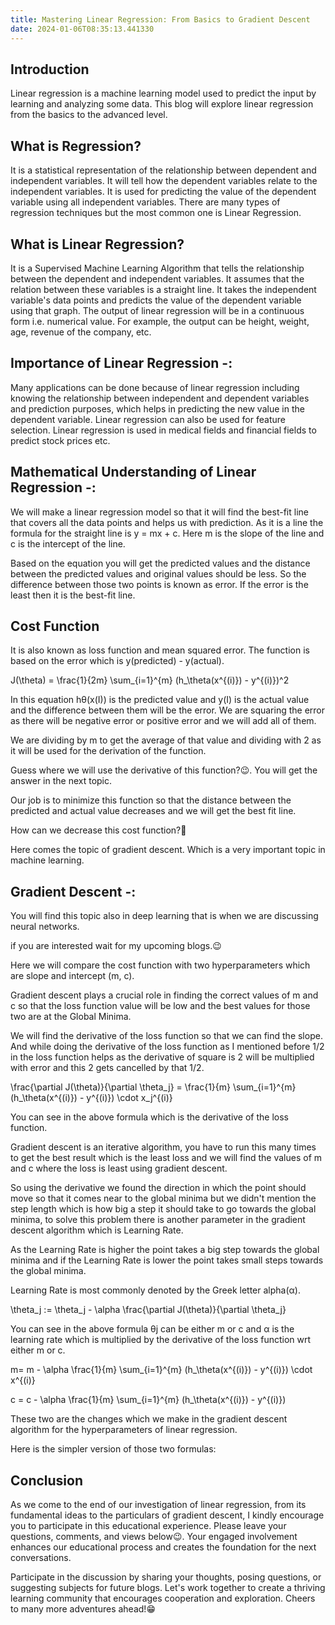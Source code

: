 ```yaml
---
title: Mastering Linear Regression: From Basics to Gradient Descent
date: 2024-01-06T08:35:13.441330
---
```


## Introduction

Linear regression is a machine learning model used to predict the input by learning and analyzing some data. This blog will explore linear regression from the basics to the advanced level.

## What is Regression?

It is a statistical representation of the relationship between dependent and independent variables. It will tell how the dependent variables relate to the independent variables. It is used for predicting the value of the dependent variable using all independent variables. There are many types of regression techniques but the most common one is Linear Regression.

## What is Linear Regression?

It is a Supervised Machine Learning Algorithm that tells the relationship between the dependent and independent variables. It assumes that the relation between these variables is a straight line. It takes the independent variable's data points and predicts the value of the dependent variable using that graph. The output of linear regression will be in a continuous form i.e. numerical value. For example, the output can be height, weight, age, revenue of the company, etc.

## Importance of Linear Regression -:

Many applications can be done because of linear regression including knowing the relationship between independent and dependent variables and prediction purposes, which helps in predicting the new value in the dependent variable. Linear regression can also be used for feature selection. Linear regression is used in medical fields and financial fields to predict stock prices etc.

## Mathematical Understanding of Linear Regression -:

We will make a linear regression model so that it will find the best-fit line that covers all the data points and helps us with prediction. As it is a line the formula for the straight line is y = mx + c. Here m is the slope of the line and c is the intercept of the line.

Based on the equation you will get the predicted values and the distance between the predicted values and original values should be less. So the difference between those two points is known as error. If the error is the least then it is the best-fit line.

## Cost Function

It is also known as loss function and mean squared error. The function is based on the error which is y(predicted) - y(actual).

J(\theta) = \frac{1}{2m} \sum_{i=1}^{m} (h_\theta(x^{(i)}) - y^{(i)})^2

In this equation hθ​(x(I)) is the predicted value and y(I) is the actual value and the difference between them will be the error. We are squaring the error as there will be negative error or positive error and we will add all of them.

We are dividing by m to get the average of that value and dividing with 2 as it will be used for the derivation of the function.

Guess where we will use the derivative of this function?😉. You will get the answer in the next topic.

Our job is to minimize this function so that the distance between the predicted and actual value decreases and we will get the best fit line.

How can we decrease this cost function?🤔

Here comes the topic of gradient descent. Which is a very important topic in machine learning.

## Gradient Descent -:

You will find this topic also in deep learning that is when we are discussing neural networks.

if you are interested wait for my upcoming blogs.😉

Here we will compare the cost function with two hyperparameters which are slope and intercept (m, c).

Gradient descent plays a crucial role in finding the correct values of m and c so that the loss function value will be low and the best values for those two are at the Global Minima.

We will find the derivative of the loss function so that we can find the slope. And while doing the derivative of the loss function as I mentioned before 1/2 in the loss function helps as the derivative of square is 2 will be multiplied with error and this 2 gets cancelled by that 1/2.

\frac{\partial J(\theta)}{\partial \theta_j} = \frac{1}{m} \sum_{i=1}^{m} (h_\theta(x^{(i)}) - y^{(i)}) \cdot x_j^{(i)}

You can see in the above formula which is the derivative of the loss function.

Gradient descent is an iterative algorithm, you have to run this many times to get the best result which is the least loss and we will find the values of m and c where the loss is least using gradient descent.

So using the derivative we found the direction in which the point should move so that it comes near to the global minima but we didn't mention the step length which is how big a step it should take to go towards the global minima, to solve this problem there is another parameter in the gradient descent algorithm which is Learning Rate.

As the Learning Rate is higher the point takes a big step towards the global minima and if the Learning Rate is lower the point takes small steps towards the global minima.

Learning Rate is most commonly denoted by the Greek letter alpha(α).

\theta_j := \theta_j - \alpha \frac{\partial J(\theta)}{\partial \theta_j}

You can see in the above formula θj can be either m or c and α is the learning rate which is multiplied by the derivative of the loss function wrt either m or c.

m= m - \alpha \frac{1}{m} \sum_{i=1}^{m} (h_\theta(x^{(i)}) - y^{(i)}) \cdot x^{(i)}

c = c - \alpha \frac{1}{m} \sum_{i=1}^{m} (h_\theta(x^{(i)}) - y^{(i)})

These two are the changes which we make in the gradient descent algorithm for the hyperparameters of linear regression.

Here is the simpler version of those two formulas:

## Conclusion

As we come to the end of our investigation of linear regression, from its fundamental ideas to the particulars of gradient descent, I kindly encourage you to participate in this educational experience. Please leave your questions, comments, and views below😉. Your engaged involvement enhances our educational process and creates the foundation for the next conversations.

Participate in the discussion by sharing your thoughts, posing questions, or suggesting subjects for future blogs. Let's work together to create a thriving learning community that encourages cooperation and exploration. Cheers to many more adventures ahead!😁
